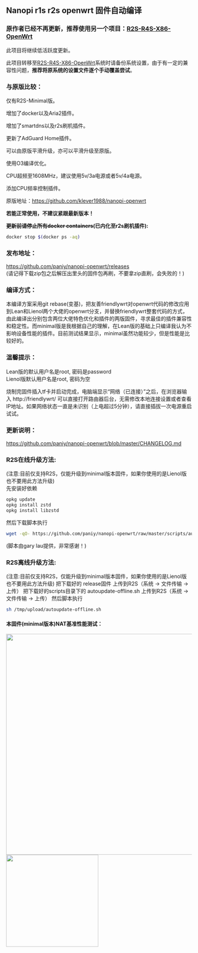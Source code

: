 ## Nanopi r1s r2s openwrt 固件自动编译

### **原作者已经不再更新，推荐使用另一个项目：[R2S-R4S-X86-OpenWrt](https://github.com/paniy/R2S-R4S-X86-OpenWrt)**

此项目将继续低活跃度更新。

此项目转移至[R2S-R4S-X86-OpenWrt](https://github.com/paniy/R2S-R4S-X86-OpenWrt)系统时请备份系统设置，由于有一定的兼容性问题，**推荐将原系统的设置文件逐个手动覆盖尝试**。

### 与原版比较：

仅有R2S-Minimal版。

增加了docker以及Aria2插件。

增加了smartdns以及r2s刷机插件。

更新了AdGuard Home插件。

可以由原版平滑升级，亦可以平滑升级至原版。

使用O3编译优化。

CPU超频至1608MHz，建议使用5v/3a电源或者5v/4a电源。

添加CPU频率控制插件。



原版地址：https://github.com/klever1988/nanopi-openwrt  

**若能正常使用，不建议紧跟最新版本！**

**~~更新前请停止所有docker containers~~(已内化至r2s刷机插件):**  

```bash
docker stop $(docker ps -aq)
```

### 发布地址：

https://github.com/paniy/nanopi-openwrt/releases  
(请记得下载zip包之后解压出里头的固件包再刷，不要拿zip直刷，会失败的！)

### 编译方式：

本编译方案采用git rebase(变基)，把友善friendlywrt对openwrt代码的修改应用到Lean和Lienol两个大佬的openwrt分支，并替换friendlywrt整套代码的方式，由此编译出分别包含两位大佬特色优化和插件的两版固件，寻求最佳的插件兼容性和稳定性。而minimal版是我根据自己的理解，在Lean版的基础上只编译我认为不影响设备性能的插件。目前测试结果显示，minimal虽然功能较少，但是性能是比较好的。

### 温馨提示：

Lean版的默认用户名是root, 密码是password  
Lienol版默认用户名是root, 密码为空

烧制完固件插入tf卡并启动完成，电脑端显示“网络（已连接）”之后，在浏览器输入 http://friendlywrt/ 可以直接打开路由器后台，无需修改本地连接设置或者查看IP地址。如果网络状态一直是未识别（上电超过5分钟），请直接插拔一次电源重启试试。

### 更新说明：

https://github.com/paniy/nanopi-openwrt/blob/master/CHANGELOG.md

### R2S在线升级方法:
(注意:目前仅支持R2S，仅能升级到minimal版本固件，如果你使用的是Lienol版也不要用此方法升级)  
先安装好依赖
```bash
opkg update
opkg install zstd
opkg install libzstd
```
然后下载脚本执行
```bash
wget -qO- https://github.com/paniy/nanopi-openwrt/raw/master/scripts/autoupdate.sh | sh
```
(脚本由gary lau提供，非常感谢！)

### R2S离线升级方法:
(注意:目前仅支持R2S，仅能升级到minimal版本固件，如果你使用的是Lienol版也不要用此方法升级)
把下载好的 release固件 上传到R2S（系统 -> 文件传输 -> 上传）
把下载好的scripts目录下的 autoupdate-offline.sh 上传到R2S（系统 -> 文件传输 -> 上传）
然后脚本执行
```bash
sh /tmp/upload/autoupdate-offline.sh
```
#### 本固件(minimal版本)NAT基准性能测试：

<img src="https://github.com/klever1988/nanopi-openwrt/raw/master/assets/NAT.jpg" width="600" /><img src="https://raw.githubusercontent.com/klever1988/nanopi-openwrt/master/assets/Acc.jpg" width="250" />
